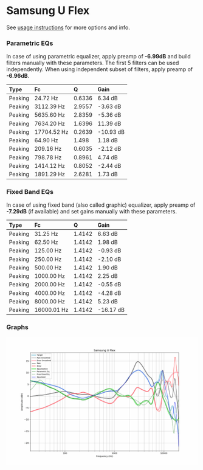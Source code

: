 # Samsung U Flex
See [usage instructions](https://github.com/jaakkopasanen/AutoEq#usage) for more options and info.

### Parametric EQs
In case of using parametric equalizer, apply preamp of **-6.99dB** and build filters manually
with these parameters. The first 5 filters can be used independently.
When using independent subset of filters, apply preamp of **-6.96dB**.

| Type    | Fc          |      Q | Gain      |
|:--------|:------------|:-------|:----------|
| Peaking | 24.72 Hz    | 0.6336 | 6.34 dB   |
| Peaking | 3112.39 Hz  | 2.9557 | -3.63 dB  |
| Peaking | 5635.60 Hz  | 2.8359 | -5.36 dB  |
| Peaking | 7634.20 Hz  | 1.6396 | 11.39 dB  |
| Peaking | 17704.52 Hz | 0.2639 | -10.93 dB |
| Peaking | 64.90 Hz    | 1.498  | 1.18 dB   |
| Peaking | 209.16 Hz   | 0.6035 | -2.12 dB  |
| Peaking | 798.78 Hz   | 0.8961 | 4.74 dB   |
| Peaking | 1414.12 Hz  | 0.8052 | -2.44 dB  |
| Peaking | 1891.29 Hz  | 2.6281 | 1.73 dB   |

### Fixed Band EQs
In case of using fixed band (also called graphic) equalizer, apply preamp of **-7.29dB**
(if available) and set gains manually with these parameters.

| Type    | Fc          |      Q | Gain      |
|:--------|:------------|:-------|:----------|
| Peaking | 31.25 Hz    | 1.4142 | 6.63 dB   |
| Peaking | 62.50 Hz    | 1.4142 | 1.98 dB   |
| Peaking | 125.00 Hz   | 1.4142 | -0.93 dB  |
| Peaking | 250.00 Hz   | 1.4142 | -2.10 dB  |
| Peaking | 500.00 Hz   | 1.4142 | 1.90 dB   |
| Peaking | 1000.00 Hz  | 1.4142 | 2.25 dB   |
| Peaking | 2000.00 Hz  | 1.4142 | -0.55 dB  |
| Peaking | 4000.00 Hz  | 1.4142 | -4.28 dB  |
| Peaking | 8000.00 Hz  | 1.4142 | 5.23 dB   |
| Peaking | 16000.01 Hz | 1.4142 | -16.17 dB |

### Graphs
![](./Samsung%20U%20Flex.png)